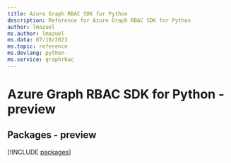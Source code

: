```yaml
---
title: Azure Graph RBAC SDK for Python
description: Reference for Azure Graph RBAC SDK for Python
author: lmazuel
ms.author: lmazuel
ms.data: 07/10/2023
ms.topic: reference
ms.devlang: python
ms.service: graphrbac
---
```

# Azure Graph RBAC SDK for Python - preview
## Packages - preview
[!INCLUDE [packages](graph-rbac-index.md)]